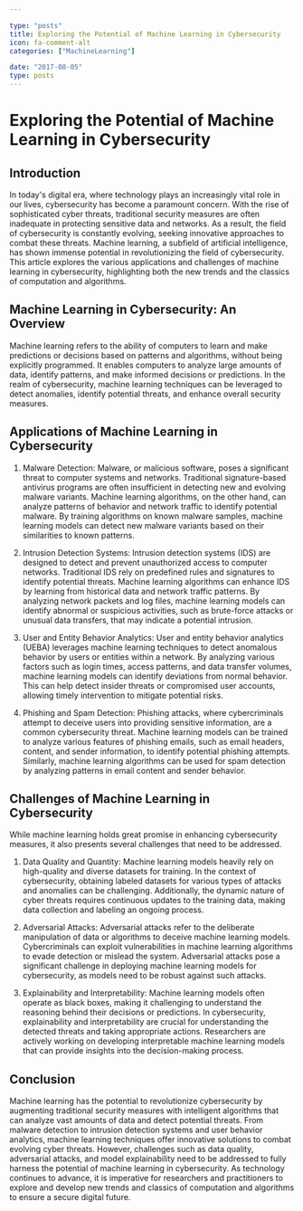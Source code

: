 ```yaml
---

type: "posts"
title: Exploring the Potential of Machine Learning in Cybersecurity
icon: fa-comment-alt
categories: ["MachineLearning"]

date: "2017-08-05"
type: posts
---
```





# Exploring the Potential of Machine Learning in Cybersecurity

## Introduction

In today's digital era, where technology plays an increasingly vital role in our lives, cybersecurity has become a paramount concern. With the rise of sophisticated cyber threats, traditional security measures are often inadequate in protecting sensitive data and networks. As a result, the field of cybersecurity is constantly evolving, seeking innovative approaches to combat these threats. Machine learning, a subfield of artificial intelligence, has shown immense potential in revolutionizing the field of cybersecurity. This article explores the various applications and challenges of machine learning in cybersecurity, highlighting both the new trends and the classics of computation and algorithms.

## Machine Learning in Cybersecurity: An Overview

Machine learning refers to the ability of computers to learn and make predictions or decisions based on patterns and algorithms, without being explicitly programmed. It enables computers to analyze large amounts of data, identify patterns, and make informed decisions or predictions. In the realm of cybersecurity, machine learning techniques can be leveraged to detect anomalies, identify potential threats, and enhance overall security measures.

## Applications of Machine Learning in Cybersecurity

1. Malware Detection: Malware, or malicious software, poses a significant threat to computer systems and networks. Traditional signature-based antivirus programs are often insufficient in detecting new and evolving malware variants. Machine learning algorithms, on the other hand, can analyze patterns of behavior and network traffic to identify potential malware. By training algorithms on known malware samples, machine learning models can detect new malware variants based on their similarities to known patterns.

2. Intrusion Detection Systems: Intrusion detection systems (IDS) are designed to detect and prevent unauthorized access to computer networks. Traditional IDS rely on predefined rules and signatures to identify potential threats. Machine learning algorithms can enhance IDS by learning from historical data and network traffic patterns. By analyzing network packets and log files, machine learning models can identify abnormal or suspicious activities, such as brute-force attacks or unusual data transfers, that may indicate a potential intrusion.

3. User and Entity Behavior Analytics: User and entity behavior analytics (UEBA) leverages machine learning techniques to detect anomalous behavior by users or entities within a network. By analyzing various factors such as login times, access patterns, and data transfer volumes, machine learning models can identify deviations from normal behavior. This can help detect insider threats or compromised user accounts, allowing timely intervention to mitigate potential risks.

4. Phishing and Spam Detection: Phishing attacks, where cybercriminals attempt to deceive users into providing sensitive information, are a common cybersecurity threat. Machine learning models can be trained to analyze various features of phishing emails, such as email headers, content, and sender information, to identify potential phishing attempts. Similarly, machine learning algorithms can be used for spam detection by analyzing patterns in email content and sender behavior.

## Challenges of Machine Learning in Cybersecurity

While machine learning holds great promise in enhancing cybersecurity measures, it also presents several challenges that need to be addressed.

1. Data Quality and Quantity: Machine learning models heavily rely on high-quality and diverse datasets for training. In the context of cybersecurity, obtaining labeled datasets for various types of attacks and anomalies can be challenging. Additionally, the dynamic nature of cyber threats requires continuous updates to the training data, making data collection and labeling an ongoing process.

2. Adversarial Attacks: Adversarial attacks refer to the deliberate manipulation of data or algorithms to deceive machine learning models. Cybercriminals can exploit vulnerabilities in machine learning algorithms to evade detection or mislead the system. Adversarial attacks pose a significant challenge in deploying machine learning models for cybersecurity, as models need to be robust against such attacks.

3. Explainability and Interpretability: Machine learning models often operate as black boxes, making it challenging to understand the reasoning behind their decisions or predictions. In cybersecurity, explainability and interpretability are crucial for understanding the detected threats and taking appropriate actions. Researchers are actively working on developing interpretable machine learning models that can provide insights into the decision-making process.

## Conclusion

Machine learning has the potential to revolutionize cybersecurity by augmenting traditional security measures with intelligent algorithms that can analyze vast amounts of data and detect potential threats. From malware detection to intrusion detection systems and user behavior analytics, machine learning techniques offer innovative solutions to combat evolving cyber threats. However, challenges such as data quality, adversarial attacks, and model explainability need to be addressed to fully harness the potential of machine learning in cybersecurity. As technology continues to advance, it is imperative for researchers and practitioners to explore and develop new trends and classics of computation and algorithms to ensure a secure digital future.